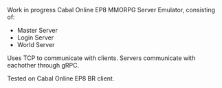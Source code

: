Work in progress Cabal Online EP8 MMORPG Server Emulator, consisting of:

- Master Server
- Login Server
- World Server

Uses TCP to communicate with clients. Servers communicate with eachother through gRPC.

Tested on Cabal Online EP8 BR client.
